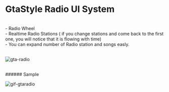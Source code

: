 # GtaStyle Radio UI System
<br>
 - Radio Wheel<br>
 - Realtime Radio Stations ( if you change stations and come back to the first one, you will notice that it is flowing with time)<br>
 - You can expand number of Radio station  and songs easly.<br>
<br>

![gta-radio](https://user-images.githubusercontent.com/29523816/37522730-e4e1b55e-2935-11e8-832c-983d88b85031.png)

<br>
###### Sample  
<br>

![gif-gtaradio](https://user-images.githubusercontent.com/29523816/38816294-709f8d16-419e-11e8-87c3-843b9e9af8ff.gif)


